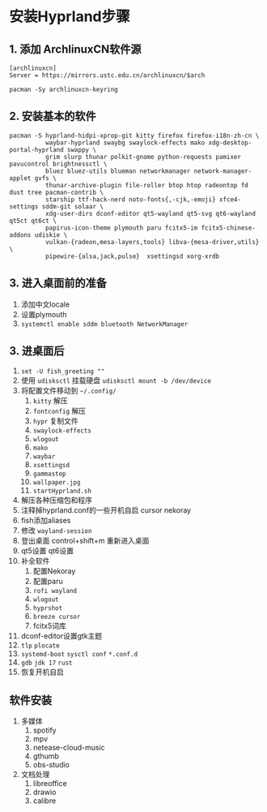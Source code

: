 # 安装Hyprland步骤

## 1. 添加 ArchlinuxCN软件源

```
[archlinuxcn]
Server = https://mirrors.ustc.edu.cn/archlinuxcn/$arch

pacman -Sy archlinuxcn-keyring
```

## 2. 安装基本的软件

```
pacman -S hyprland-hidpi-xprop-git kitty firefox firefox-i18n-zh-cn \
		  waybar-hyprland swaybg swaylock-effects mako xdg-desktop-portal-hyprland swappy \
          grim slurp thunar polkit-gnome python-requests pamixer pavucontrol brightnessctl \
          bluez bluez-utils blueman networkmanager network-manager-applet gvfs \ 
          thunar-archive-plugin file-roller btop htop radeontop fd dust tree pacman-contrib \
          starship ttf-hack-nerd noto-fonts{,-cjk,-emoji} xfce4-settings sddm-git solaar \ 
          xdg-user-dirs dconf-editor qt5-wayland qt5-svg qt6-wayland qt5ct qt6ct \
          papirus-icon-theme plymouth paru fcitx5-im fcitx5-chinese-addons udiskie \
          vulkan-{radeon,mesa-layers,tools} libva-{mesa-driver,utils} \
          pipewire-{alsa,jack,pulse}  xsettingsd xorg-xrdb 
```

## 3. 进入桌面前的准备

1. 添加中文locale
2. 设置plymouth
3. `systemctl enable sddm bluetooth NetworkManager`

## 3. 进桌面后

1. `set -U fish_greeting ""`
2. 使用 `udisksctl` 挂载硬盘 `udisksctl mount -b /dev/device`
3. 将配置文件移动到 `~/.config/`
   1. `kitty` 解压
   2. `fontconfig` 解压
   3. `hypr` 复制文件
   4. `swaylock-effects`
   5. `wlogout`
   6. `mako`
   7. `waybar`
   8. `xsettingsd`
   9. `gammastep`
   10. `wallpaper.jpg`
   11. `startHyprland.sh`
4. 解压各种压缩包和程序
5. 注释掉hyprland.conf的一些开机自启 cursor nekoray
6. fish添加aliases
7. 修改 `wayland-session`
8. 登出桌面 control+shift+m 重新进入桌面
9. qt5设置 qt6设置
10. 补全软件
    1. 配置Nekoray
    2. 配置paru
    3. `rofi wayland`
    4. `wlogout`
    5. `hyprshot`
    6. `breeze cursor`
    7. fcitx5词库
11. dconf-editor设置gtk主题
12. `tlp` `plocate`
13. `systemd-boot` `sysctl conf` `*.conf.d`
14. `gdb` `jdk 17` `rust`
15. 恢复开机自启

## 软件安装

1. 多媒体
   1. spotify
   2. mpv
   3. netease-cloud-music
   4. gthumb
   5. obs-studio
2. 文档处理
   1. libreoffice
   2. drawio
   3. calibre
